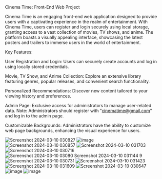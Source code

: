 Cinema Time: Front-End Web Project

Cinema Time is an engaging front-end web application designed to provide users with a captivating experience in the realm of entertainment. With Cinema Time, users can register and login securely using local storage, granting access to a vast collection of movies, TV shows, and anime. The platform boasts a visually appealing interface, showcasing the latest posters and trailers to immerse users in the world of entertainment.

Key Features:

User Registration and Login: Users can securely create accounts and log in using locally stored credentials.

Movie, TV Show, and Anime Collection: Explore an extensive library featuring genres, popular releases, and convenient search functionality.

Personalized Recommendations: Discover new content tailored to your viewing history and preferences.

Admin Page: Exclusive access for administrators to manage user-related data. Note: Administrators should register with "cinematime@gmail.com" and log in to the admin page.

Customizable Backgrounds: Administrators have the ability to customize web page backgrounds, enhancing the visual experience for users.


![Screenshot 2024-03-10 030827](https://github.com/mo-ibrahim22/CinemaTime/assets/125498637/322cfebc-851b-46ac-a997-4b394c5b74b8)
![image](https://github.com/mo-ibrahim22/CinemaTime/assets/125498637/09c2175a-a382-4075-869f-daa61d51d188)
![Screenshot 2024-03-10 030857](https://github.com/mo-ibrahim22/CinemaTime/assets/125498637/c41eb309-e35f-4236-8f0b-b3916979ca7d)
![Screenshot 2024-03-10 031703](https://github.com/mo-ibrahim22/CinemaTime/assets/125498637/1313b93f-3c51-4dc6-9e1f-e7caec9c32e5)
![Screenshot 2024-03-10 030716](https://github.com/mo-ibrahim22/CinemaTime/assets/125498637/13528f97-a20c-4b41-aa03-62b5192bf91f)
![Screenshot 2024-03-10 03080
![Screenshot 2024-03-10 031144](https://github.com/mo-ibrahim22/CinemaTime/assets/125498637/6845299e-2d35-44f9-a0e9-26a01e4c67e7)
9](https://github.com/mo-ibrahim22/CinemaTime/assets/125498637/4996b4d9-b670-477a-8b30-4f3f57ce7284)
![Screenshot 2024-03-10 030731](https://github.com/mo-ibrahim22/CinemaTime/assets/125498637/abea5884-2dd6-4d83-b52b-4fe335a516a1)
![Screenshot 2024-03-10 031423](https://github.com/mo-ibrahim22/CinemaTime/assets/125498637/0dd79f53-7290-49b8-ac53-06e1791fcb73)
![Screenshot 2024-03-10 031609](https://github.com/mo-ibrahim22/CinemaTime/assets/125498637/34a3d28a-2b60-4a28-804e-6e9fde51cc34)
![Screenshot 2024-03-10 030647](https://github.com/mo-ibrahim22/CinemaTime/assets/125498637/c10fdc84-677d-4ad4-94b8-f4c4cc3bb543)
![image](https://github.com/mo-ibrahim22/CinemaTime/assets/125498637/f5384e3e-8efa-4779-98d0-e876fa5ed778)
![image](https://github.com/mo-ibrahim22/CinemaTime/assets/125498637/8115c3d9-a715-46b7-bee2-94c88fb874bc)

